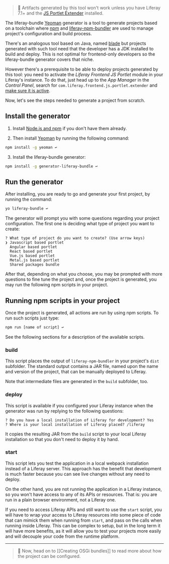 > 👀 Artifacts generated by this tool won't work unless you have Liferay 7.1+ and the [JS Portlet Extender](https://web.liferay.com/marketplace/-/mp/application/115542926) installed.

The liferay-bundle [Yeoman](http://yeoman.io/) generator is a tool to generate projects based on a toolchain where [npm](https://www.npmjs.com/) and [liferay-npm-bundler](https://github.com/liferay/liferay-npm-build-tools/tree/master/packages/liferay-npm-bundler#liferay-npm-bundler) are used to manage project's configuration and build process.

There's an analogous tool based on Java, named [blade](https://github.com/liferay/liferay-blade-cli) but projects generated with such tool need that the developer has a JDK installed to build and deploy. This is not optimal for frontend-only developers so the liferay-bundle generator covers that niche.

However there's a prerequisite to be able to deploy projects generated by this tool: you need to activate the _Liferay Frontend JS Portlet_ module in your Liferay's instance. To do that, just head up to the _App Manager_ in the _Control Panel_, search for `com.liferay.frontend.js.portlet.extender` and [make sure it is active](https://raw.githubusercontent.com/wiki/liferay/liferay-npm-build-tools/images/AppManagerPortletExtender.png).

Now, let's see the steps needed to generate a project from scratch.

## Install the generator

1. Install [Node.js and npm](https://nodejs.org/en/download/) if you don't have them already.

2. Then install [Yeoman](http://yeoman.io/learning/index.html) by running the following command:

```sh
npm install -g yeoman ↩
```

3. Install the liferay-bundle generator:

```sh
npm install -g generator-liferay-bundle ↩
```

## Run the generator

After installing, you are ready to go and generate your first project, by running the command:

```sh
yo liferay-bundle ↩
```

The generator will prompt you with some questions regarding your project configuration. The first one is deciding what type of project you want to create:

```
? What type of project do you want to create? (Use arrow keys)
❯ Javascript based portlet
  Angular based portlet
  React based portlet
  Vue.js based portlet
  Metal.js based portlet
  Shared packages bundle
```

After that, depending on what you choose, you may be prompted with more questions to fine tune the project and, once the project is generated, you may run the following npm scripts in your project.

## Running npm scripts in your project

Once the project is generated, all actions are run by using npm scripts. To run such scripts just type:

```sh
npm run [name of script] ↩
```

See the following sections for a description of the available scripts.

### build

This script places the output of `liferay-npm-bundler` in your project's `dist` subfolder. The standard output contains a JAR file, named upon the name and version of the project, that can be manually deployed to Liferay.

Note that intermediate files are generated in the `build` subfolder, too.

### deploy

This script is available if you configured your Liferay instance when the generator was run by replying to the following questions:

```
? Do you have a local installation of Liferay for development? Yes
? Where is your local installation of Liferay placed? /liferay
```

It copies the resulting JAR from the `build` script to your local Liferay installation so that you don't need to deploy it by hand.

### start

This script lets you test the application in a local webpack installation instead of a Liferay server. This approach has the benefit that development is much faster because you can see live changes without any need to deploy.

On the other hand, you are not running the application in a Liferay instance, so you won't have access to any of its APIs or resources. That is: you are run in a plain browser environment, not a Liferay one.

If you need to access Liferay APIs and still want to use the `start` script, you will have to wrap your access to Liferay resources into some piece of code that can mimick them when running from `start`, and pass on the calls when running inside Liferay. This can be complex to setup, but in the long term it will have more benefits, as it will allow you to test your projects more easily and will decouple your code from the runtime platform.

---

> 👀 Now, head on to [[Creating OSGi bundles]] to read more about how the project can be configured.